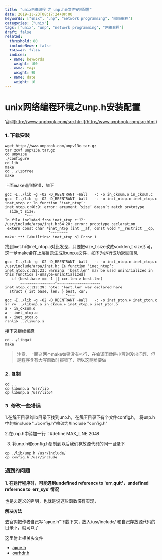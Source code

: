 ```yaml
---
title: "unix网络编程 之 unp.h头文件安装配置"
date: 2019-11-23T08:17:24+08:00
keywords: ["unix", "unp", "network programming", "网络编程"]
categories: ["unix"]
tags: ["unix", "unp", "network programming", "网络编程"]
draft: false
related:
  threshold: 80
  includeNewer: false
  toLower: false
  indices:
  - name: keywords
    weight: 100
  - name: tags
    weight: 90
  - name: date
    weight: 10
---
```


unix网络编程环境之unp.h安装配置
====
官网[http://www.unpbook.com/src.html](http://www.unpbook.com/src.html)

### 1. 下载安装
```shell script
wget http://www.unpbook.com/unpv13e.tar.gz
tar zxvf unpv13e.tar.gz
cd unpv13e
./configure
cd lib
make
cd ../libfree
make
```
上面make遇到报错，如下
```shell script
gcc -I../lib -g -O2 -D_REENTRANT -Wall   -c -o in_cksum.o in_cksum.c
gcc -I../lib -g -O2 -D_REENTRANT -Wall   -c -o inet_ntop.o inet_ntop.c
inet_ntop.c: In function ‘inet_ntop’:
inet_ntop.c:60:9: error: argument ‘size’ doesn’t match prototype
  size_t size;
         ^~~~
In file included from inet_ntop.c:27:
/usr/include/arpa/inet.h:64:20: error: prototype declaration
 extern const char *inet_ntop (int __af, const void *__restrict __cp,
                    ^~~~~~~~~
make: *** [<builtin>: inet_ntop.o] Error 1
```
找到inet.h和inet_ntop.c对比发现，只要把size_t size改成socklen_t size即可，
这一步make会在上层目录生成libunp.a文件，如下为运行成功返回信息
```shell script
gcc -I../lib -g -O2 -D_REENTRANT -Wall   -c -o inet_ntop.o inet_ntop.c
/usr/include/arpa/inet.h: In function ‘inet_ntop’:
inet_ntop.c:152:23: warning: ‘best.len’ may be used uninitialized in this function [-Wmaybe-uninitialized]
   if (best.base == -1 || cur.len > best.len)
       ~~~~~~~~~~~~~~~~^~~~~~~~~~~~~~~~~~~~~
inet_ntop.c:123:28: note: ‘best.len’ was declared here
  struct { int base, len; } best, cur;
                            ^~~~
gcc -I../lib -g -O2 -D_REENTRANT -Wall   -c -o inet_pton.o inet_pton.c
ar rv ../libunp.a in_cksum.o inet_ntop.o inet_pton.o
a - in_cksum.o
a - inet_ntop.o
a - inet_pton.o
ranlib ../libunp.a
```
接下来继续编译
```shell script
cd ../libgai
make
```

> 注意，上面这两个make如果没有执行，在编译函数是小写时没出问题，但是程序含有大写函数时报错了，所以这两步要做

### 2. 复制
```shell script
cd ..
cp libunp.a /usr/lib
cp libunp.a /usr/lib64
```

### 3. 修改一些错误
1.在解压目录的lib目录下找到unp.h，在解压目录下有个文件config.h，
将unp.h中的#include "../config.h"修改为#include "config.h"

2.在unp.h中添加一行：#define MAX_LINE 2048

3. 将unp.h和config.h复制到以后我们存放源代码的同一目录下
```shell script
cp ./lib/unp.h /usr/include/
cp config.h /usr/include 
```

### 遇到的问题
#### 1. 在运行程序时，可能遇到undefined reference to 'err_quit'，undefined reference to 'err_sys' 情况
也是未定义的声明，也就是说这些函数没有实现，

**解决方法**

去官网把作者自己写"apue.h"下载下来，放入/usr/include/ 和自己存放源代码的目录下，就可以了

这里附上相关头文件

- [apue.h](/files/apue-h)
- [ourhdr.h](/files/ourhdr-h)

